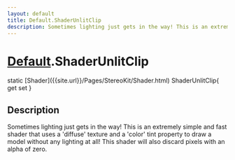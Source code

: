 ```yaml
---
layout: default
title: Default.ShaderUnlitClip
description: Sometimes lighting just gets in the way! This is an extremely simple and fast shader that uses a 'diffuse' texture and a 'color' tint property to draw a model without any lighting at all! This shader will also discard pixels with an alpha of zero.
---
```

# [Default]({{site.url}}/Pages/StereoKit/Default.html).ShaderUnlitClip

<div class='signature' markdown='1'>
static [Shader]({{site.url}}/Pages/StereoKit/Shader.html) ShaderUnlitClip{ get set }
</div>

## Description
Sometimes lighting just gets in the way! This is an
extremely simple and fast shader that uses a 'diffuse' texture
and a 'color' tint property to draw a model without any lighting
at all! This shader will also discard pixels with an alpha of
zero.

